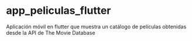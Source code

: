 # app_peliculas_flutter
Aplicación móvil en flutter que muestra un catálogo de películas obtenidas desde la API de The Movie Database
